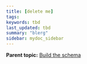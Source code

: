 ```yaml
---
title: [delete me]
tags:
keywords: tbd
last_updated: tbd
summary: "blerg"
sidebar: mydoc_sidebar
---
```



**Parent topic:** [Build the schema](/pages/admin/loading/create_schema.html)
